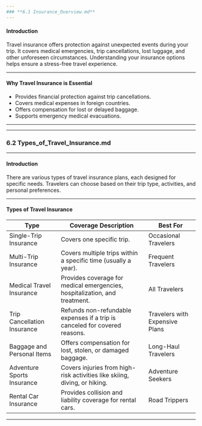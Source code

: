 ```yaml
---
### **6.1 Insurance_Overview.md**
---
```


#### **Introduction**

Travel insurance offers protection against unexpected events during your trip. It covers medical emergencies, trip cancellations, lost luggage, and other unforeseen circumstances. Understanding your insurance options helps ensure a stress-free travel experience.

---

#### **Why Travel Insurance is Essential**

- Provides financial protection against trip cancellations.
- Covers medical expenses in foreign countries.
- Offers compensation for lost or delayed baggage.
- Supports emergency medical evacuations.

---

---

### **6.2 Types_of_Travel_Insurance.md**

---

#### **Introduction**

There are various types of travel insurance plans, each designed for specific needs. Travelers can choose based on their trip type, activities, and personal preferences.

---

#### **Types of Travel Insurance**

| **Type**                    | **Coverage Description**                                                   | **Best For**                   |
| --------------------------- | -------------------------------------------------------------------------- | ------------------------------ |
| Single-Trip Insurance       | Covers one specific trip.                                                  | Occasional Travelers           |
| Multi-Trip Insurance        | Covers multiple trips within a specific time (usually a year).             | Frequent Travelers             |
| Medical Travel Insurance    | Provides coverage for medical emergencies, hospitalization, and treatment. | All Travelers                  |
| Trip Cancellation Insurance | Refunds non-refundable expenses if a trip is canceled for covered reasons. | Travelers with Expensive Plans |
| Baggage and Personal Items  | Offers compensation for lost, stolen, or damaged baggage.                  | Long-Haul Travelers            |
| Adventure Sports Insurance  | Covers injuries from high-risk activities like skiing, diving, or hiking.  | Adventure Seekers              |
| Rental Car Insurance        | Provides collision and liability coverage for rental cars.                 | Road Trippers                  |

---
